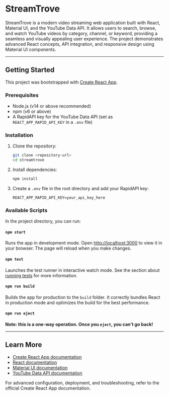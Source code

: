 # StreamTrove

StreamTrove is a modern video streaming web application built with React, Material UI, and the YouTube Data API. It allows users to search, browse, and watch YouTube videos by category, channel, or keyword, providing a seamless and visually appealing user experience. The project demonstrates advanced React concepts, API integration, and responsive design using Material UI components.

---

## Getting Started

This project was bootstrapped with [Create React App](https://github.com/facebook/create-react-app).

### Prerequisites

- Node.js (v14 or above recommended)
- npm (v6 or above)
- A RapidAPI key for the YouTube Data API (set as `REACT_APP_RAPID_API_KEY` in a `.env` file)

### Installation

1. Clone the repository:
   ```bash
   git clone <repository-url>
   cd streamtrove
   ```
2. Install dependencies:
   ```bash
   npm install
   ```
3. Create a `.env` file in the root directory and add your RapidAPI key:
   ```env
   REACT_APP_RAPID_API_KEY=your_api_key_here
   ```

### Available Scripts

In the project directory, you can run:

#### `npm start`

Runs the app in development mode. Open [http://localhost:3000](http://localhost:3000) to view it in your browser. The page will reload when you make changes.

#### `npm test`

Launches the test runner in interactive watch mode. See the section about [running tests](https://facebook.github.io/create-react-app/docs/running-tests) for more information.

#### `npm run build`

Builds the app for production to the `build` folder. It correctly bundles React in production mode and optimizes the build for the best performance.

#### `npm run eject`

**Note: this is a one-way operation. Once you `eject`, you can't go back!**

---

## Learn More

- [Create React App documentation](https://facebook.github.io/create-react-app/docs/getting-started)
- [React documentation](https://reactjs.org/)
- [Material UI documentation](https://mui.com/)
- [YouTube Data API documentation](https://developers.google.com/youtube/v3)

For advanced configuration, deployment, and troubleshooting, refer to the official Create React App documentation.
